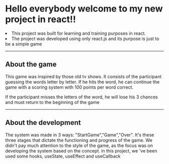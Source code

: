# Hello everybody welcome to my new project in react!!

<li>This project was built for learning and training purposes in react.</li>
<li>The project was developed using only react.js and its purpose is just to be a simple game</li>

<hr></hr>
<h2>About the game</h2>
<p>This game was inspired by those old tv shows. It consists of the participant guessing the words letter by letter. If he hits the word, he can continue the game with a scoring system with 100 points per word correct.</p>
<p>If the participant misses the letters of the word, he will lose his 3 chances and must return to the beginning of the game</p>

<hr></hr>
<h2>About the development</h2>
<p>The system was made in 3 ways: "StartGame","Game","Over". It's these three stages that dictate the functioning and progress of the game. We didn't pay much attention to the style of the game, as the focus was on developing the system based on the concept. in this project, we 've been used some hooks, useState, useEffect and useCallback</p>
